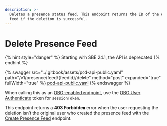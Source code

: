 ```yaml
---
description: >-
  Deletes a presence status feed. This endpoint returns the ID of the deleted
  feed if the deletion is successful.
---
```


# Delete Presence Feed



{% hint style="danger" %}
Starting with SBE 24.1, the API is deprecated&#x20;
{% endhint %}



{% swagger src="../.gitbook/assets/pod-api-public.yaml" path="/v1/presence/feed/{feedId}/delete" method="post" expanded="true" fullWidth="true" %}
[pod-api-public.yaml](../.gitbook/assets/pod-api-public.yaml)
{% endswagger %}

When calling this as an [OBO-enabled endpoint](../main/apps-on-behalf-of-obo/), use the [OBO User Authenticate](../main/apps-on-behalf-of-obo/obo-rsa-user-authentication-by-user-id.md) token for `sessionToken`.

This endpoint returns a **403 Forbidden** error when the user requesting the deletion isn’t the original user who created the presence feed with the [Create Presence Feed](create-presence-feed.md) endpoint.
